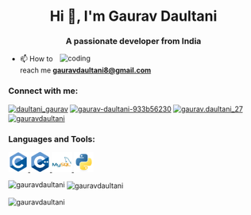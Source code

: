 <h1 align="center">Hi 👋, I'm Gaurav Daultani</h1>
<h3 align="center">A passionate developer from India</h3>
<img align="right"alt="coding"width="400"src="https://user-images.githubusercontent.com/55389276/140866485-8fb1c876-9a8f-4d6a-98dc-08c4981eaf70.gif">

- 📫 How to reach me **gauravdaultani8@gmail.com**

<h3 align="left">Connect with me:</h3>
<p align="left">
<a href="https://twitter.com/daultani_gaurav" target="blank"><img align="center" src="https://raw.githubusercontent.com/rahuldkjain/github-profile-readme-generator/master/src/images/icons/Social/twitter.svg" alt="daultani_gaurav" height="30" width="40" /></a>
<a href="https://linkedin.com/in/gaurav-daultani-933b56230" target="blank"><img align="center" src="https://raw.githubusercontent.com/rahuldkjain/github-profile-readme-generator/master/src/images/icons/Social/linked-in-alt.svg" alt="gaurav-daultani-933b56230" height="30" width="40" /></a>
<a href="https://instagram.com/gaurav.daultani_27" target="blank"><img align="center" src="https://raw.githubusercontent.com/rahuldkjain/github-profile-readme-generator/master/src/images/icons/Social/instagram.svg" alt="gaurav.daultani_27" height="30" width="40" /></a>
<a href="https://www.codechef.com/users/gauravdaultani" target="blank"><img align="center" src="https://cdn.jsdelivr.net/npm/simple-icons@3.1.0/icons/codechef.svg" alt="gauravdaultani" height="30" width="40" /></a>
</p>

<h3 align="left">Languages and Tools:</h3>
<p align="left"> <a href="https://www.cprogramming.com/" target="_blank" rel="noreferrer"> <img src="https://raw.githubusercontent.com/devicons/devicon/master/icons/c/c-original.svg" alt="c" width="40" height="40"/> </a> <a href="https://www.w3schools.com/cpp/" target="_blank" rel="noreferrer"> <img src="https://raw.githubusercontent.com/devicons/devicon/master/icons/cplusplus/cplusplus-original.svg" alt="cplusplus" width="40" height="40"/> </a> <a href="https://www.mysql.com/" target="_blank" rel="noreferrer"> <img src="https://raw.githubusercontent.com/devicons/devicon/master/icons/mysql/mysql-original-wordmark.svg" alt="mysql" width="40" height="40"/> </a> <a href="https://www.python.org" target="_blank" rel="noreferrer"> <img src="https://raw.githubusercontent.com/devicons/devicon/master/icons/python/python-original.svg" alt="python" width="40" height="40"/> </a> </p>

<p><img align="left" src="https://github-readme-stats.vercel.app/api/top-langs?username=gauravdaultani&show_icons=true&locale=en&layout=compact" alt="gauravdaultani" /></p>

<p>&nbsp;<img align="center" src="https://github-readme-stats.vercel.app/api?username=gauravdaultani&show_icons=true&locale=en" alt="gauravdaultani" /></p>

<p><img align="center" src="https://github-readme-streak-stats.herokuapp.com/?user=gauravdaultani&" alt="gauravdaultani" /></p>



